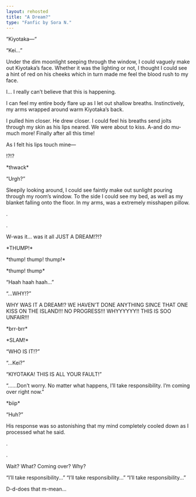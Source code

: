 ```yaml
---
layout: rehosted
title: "A Dream?"
type: "Fanfic by Sora N."
---
```

<p>“Kiyotaka—“</p>
<p>“Kei...”</p>
<p>Under the dim moonlight seeping through the window, I could vaguely make out Kiyotaka’s face. Whether it was the lighting or not, I thought I could see a hint of red on his cheeks which in turn made me feel the blood rush to my face.</p>
<p>I... I really can’t believe that this is happening.</p>
<p>I can feel my entire body flare up as I let out shallow breaths. Instinctively, my arms wrapped around warm Kiyotaka’s back.</p>
<p>I pulled him closer. He drew closer. I could feel his breaths send jolts through my skin as his lips neared. We were about to kiss. A-and do mu-much more! Finally after all this time!</p>
<p>As I felt his lips touch mine—</p>
<p>!?!?</p>
<p>*thwack*</p>
<p>“Urgh?”</p>
<p>Sleepily looking around, I could see faintly make out sunlight pouring through my room’s window. To the side I could see my bed, as well as my blanket falling onto the floor. In my arms, was a extremely misshapen pillow.</p>
<p>.</p>
<p>.</p>
<p>W-was it... was it all JUST A DREAM!?!?</p>
<p>*THUMP!*</p>
<p>*thump! thump! thump!*</p>
<p>*thump! thump*</p>
<p>“Haah haah haah...”</p>
<p>“...WHY!?”</p>
<p>WHY WAS IT A DREAM!? WE HAVEN’T DONE ANYTHING SINCE THAT ONE KISS ON THE ISLAND!!! NO PROGRESS!!! WHYYYYYY!! THIS IS SOO UNFAIR!!!</p>
<p>*brr-brr*</p>
<p>*SLAM!*</p>
<p>“WHO IS IT!?”</p>
<p>“...Kei?”</p>
<p>“KIYOTAKA! THIS IS ALL YOUR FAULT!”</p>
<p>“......Don’t worry. No matter what happens, I’ll take responsibility. I’m coming over right now.”</p>
<p>*biip*</p>
<p>“Huh?”</p>
<p>His response was so astonishing that my mind completely cooled down as I processed what he said.</p>
<p>.</p>
<p>.</p>
<p>Wait? What? Coming over? Why?</p>
<p>“I’ll take responsibility...”   “I’ll take responsibility...”   “I’ll take responsibility...”</p>
<p>D-d-does that m-mean...</p>
